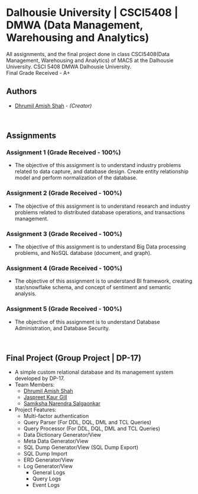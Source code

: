 # Dalhousie University | CSCI5408 | DMWA (Data Management, Warehousing and Analytics)
All assignments, and the final project done in class CSCI5408(Data Management, Warehousing and Analytics) of MACS at the Dalhousie University. CSCI 5408 DMWA Dalhousie University.<br/>
Final Grade Received - A+

## Authors
* [Dhrumil Amish Shah](dh416386@dal.ca) - *(Creator)*
<br/>

## Assignments

### Assignment 1 (Grade Received - 100%)
* The objective of this assignment is to understand industry problems related to data capture, and database design. Create entity relationship model and perform normalization of the database.

### Assignment 2 (Grade Received - 100%)
* The objective	of this	assignment is to understand research and industry problems related to distributed database operations, and transactions	management.

### Assignment 3 (Grade Received - 100%)
* The objective	of this	assignment is to understand	Big	Data processing problems, and NoSQL database (document,	and	graph).	

### Assignment 4 (Grade Received - 100%)
* The objective of this assignment is to understand BI framework, creating star/snowflake schema, and concept of sentiment and semantic analysis.

### Assignment 5 (Grade Received - 100%)
*  The objective of this assignment is to understand Database Administration, and Database Security.
<br/>

## Final Project (Group Project | DP-17)
* A simple custom relational database and its management system developed by DP-17.
* Team Members:
    * [Dhrumil Amish Shah](mailto:dh416386@dal.ca)
    * [Jaspreet Kaur Gill](mailto:js523380@dal.ca)
    * [Samiksha Narendra Salgaonkar](mailto:sm853820@dal.ca)
* Project Features:
    * Multi-factor authentication
    * Query Parser (For DDL, DQL, DML and TCL Queries)
    * Query Processor (For DDL, DQL, DML and TCL Queries)
    * Data Dictionary Generator/View
    * Meta Data Generator/View
    * SQL Dump Generator/View (SQL Dump Export)
    * SQL Dump Import
    * ERD Generator/View
    * Log Generator/View
        * General Logs
        * Query Logs
        * Event Logs
